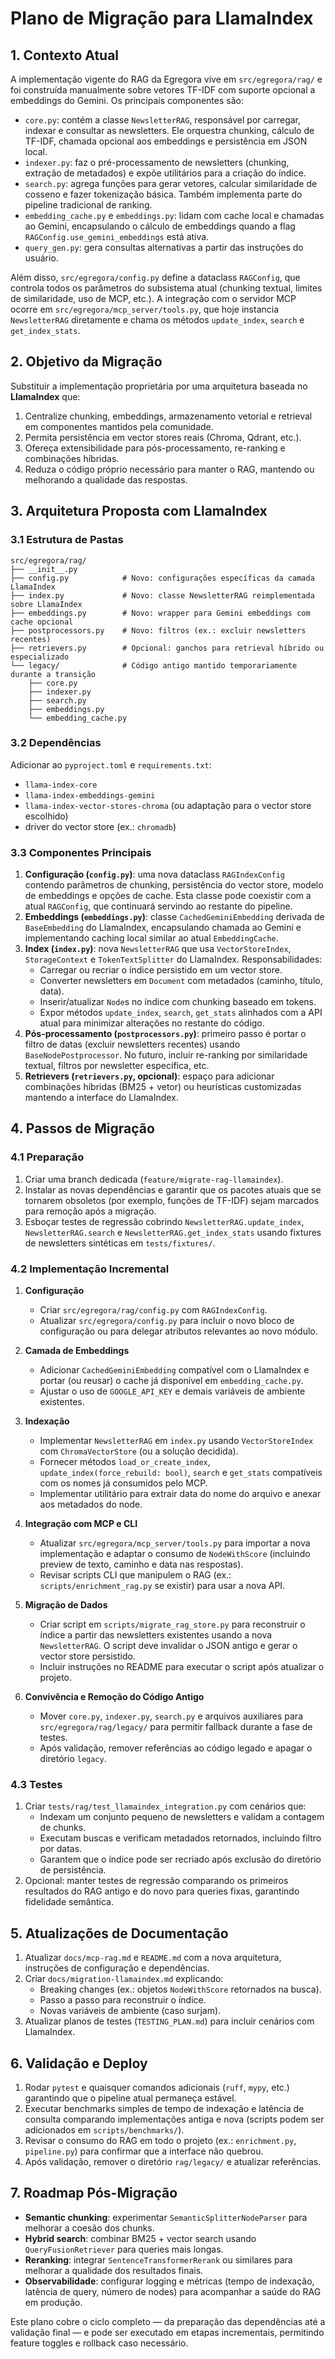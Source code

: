 # Plano de Migração para LlamaIndex

## 1. Contexto Atual

A implementação vigente do RAG da Egregora vive em `src/egregora/rag/` e foi construída
manualmente sobre vetores TF-IDF com suporte opcional a embeddings do Gemini. Os principais
componentes são:

- `core.py`: contém a classe `NewsletterRAG`, responsável por carregar, indexar e consultar
  as newsletters. Ele orquestra chunking, cálculo de TF-IDF, chamada opcional aos embeddings e
  persistência em JSON local.
- `indexer.py`: faz o pré-processamento de newsletters (chunking, extração de metadados) e
  expõe utilitários para a criação do índice.
- `search.py`: agrega funções para gerar vetores, calcular similaridade de cosseno e fazer
  tokenização básica. Também implementa parte do pipeline tradicional de ranking.
- `embedding_cache.py` e `embeddings.py`: lidam com cache local e chamadas ao Gemini,
  encapsulando o cálculo de embeddings quando a flag `RAGConfig.use_gemini_embeddings` está
  ativa.
- `query_gen.py`: gera consultas alternativas a partir das instruções do usuário.

Além disso, `src/egregora/config.py` define a dataclass `RAGConfig`, que controla todos os
parâmetros do subsistema atual (chunking textual, limites de similaridade, uso de MCP, etc.).
A integração com o servidor MCP ocorre em `src/egregora/mcp_server/tools.py`, que hoje instancia
`NewsletterRAG` diretamente e chama os métodos `update_index`, `search` e `get_index_stats`.

## 2. Objetivo da Migração

Substituir a implementação proprietária por uma arquitetura baseada no **LlamaIndex** que:

1. Centralize chunking, embeddings, armazenamento vetorial e retrieval em componentes mantidos
   pela comunidade.
2. Permita persistência em vector stores reais (Chroma, Qdrant, etc.).
3. Ofereça extensibilidade para pós-processamento, re-ranking e combinações híbridas.
4. Reduza o código próprio necessário para manter o RAG, mantendo ou melhorando a qualidade das
   respostas.

## 3. Arquitetura Proposta com LlamaIndex

### 3.1 Estrutura de Pastas

```
src/egregora/rag/
├── __init__.py
├── config.py            # Novo: configurações específicas da camada LlamaIndex
├── index.py             # Novo: classe NewsletterRAG reimplementada sobre LlamaIndex
├── embeddings.py        # Novo: wrapper para Gemini embeddings com cache opcional
├── postprocessors.py    # Novo: filtros (ex.: excluir newsletters recentes)
├── retrievers.py        # Opcional: ganchos para retrieval híbrido ou especializado
└── legacy/              # Código antigo mantido temporariamente durante a transição
    ├── core.py
    ├── indexer.py
    ├── search.py
    ├── embeddings.py
    └── embedding_cache.py
```

### 3.2 Dependências

Adicionar ao `pyproject.toml` e `requirements.txt`:

- `llama-index-core`
- `llama-index-embeddings-gemini`
- `llama-index-vector-stores-chroma` (ou adaptação para o vector store escolhido)
- driver do vector store (ex.: `chromadb`)

### 3.3 Componentes Principais

1. **Configuração (`config.py`)**: uma nova dataclass `RAGIndexConfig` contendo parâmetros de chunking,
   persistência do vector store, modelo de embeddings e opções de cache. Esta classe pode coexistir com
   a atual `RAGConfig`, que continuará servindo ao restante do pipeline.
2. **Embeddings (`embeddings.py`)**: classe `CachedGeminiEmbedding` derivada de `BaseEmbedding` do
   LlamaIndex, encapsulando chamada ao Gemini e implementando caching local similar ao atual
   `EmbeddingCache`.
3. **Index (`index.py`)**: nova `NewsletterRAG` que usa `VectorStoreIndex`, `StorageContext` e
   `TokenTextSplitter` do LlamaIndex. Responsabilidades:
   - Carregar ou recriar o índice persistido em um vector store.
   - Converter newsletters em `Document` com metadados (caminho, título, data).
   - Inserir/atualizar `Node`s no índice com chunking baseado em tokens.
   - Expor métodos `update_index`, `search`, `get_stats` alinhados com a API atual para minimizar
     alterações no restante do código.
4. **Pós-processamento (`postprocessors.py`)**: primeiro passo é portar o filtro de datas (excluir
   newsletters recentes) usando `BaseNodePostprocessor`. No futuro, incluir re-ranking por
   similaridade textual, filtros por newsletter específica, etc.
5. **Retrievers (`retrievers.py`, opcional)**: espaço para adicionar combinações híbridas (BM25 + vetor)
   ou heurísticas customizadas mantendo a interface do LlamaIndex.

## 4. Passos de Migração

### 4.1 Preparação

1. Criar uma branch dedicada (`feature/migrate-rag-llamaindex`).
2. Instalar as novas dependências e garantir que os pacotes atuais que se tornarem obsoletos (por
   exemplo, funções de TF-IDF) sejam marcados para remoção após a migração.
3. Esboçar testes de regressão cobrindo `NewsletterRAG.update_index`, `NewsletterRAG.search` e
   `NewsletterRAG.get_index_stats` usando fixtures de newsletters sintéticas em `tests/fixtures/`.

### 4.2 Implementação Incremental

1. **Configuração**
   - Criar `src/egregora/rag/config.py` com `RAGIndexConfig`.
   - Atualizar `src/egregora/config.py` para incluir o novo bloco de configuração ou para delegar
     atributos relevantes ao novo módulo.

2. **Camada de Embeddings**
   - Adicionar `CachedGeminiEmbedding` compatível com o LlamaIndex e portar (ou reusar) o cache já
     disponível em `embedding_cache.py`.
   - Ajustar o uso de `GOOGLE_API_KEY` e demais variáveis de ambiente existentes.

3. **Indexação**
   - Implementar `NewsletterRAG` em `index.py` usando `VectorStoreIndex` com `ChromaVectorStore`
     (ou a solução decidida).
   - Fornecer métodos `load_or_create_index`, `update_index(force_rebuild: bool)`, `search` e
     `get_stats` compatíveis com os nomes já consumidos pelo MCP.
   - Implementar utilitário para extrair data do nome do arquivo e anexar aos metadados do node.

4. **Integração com MCP e CLI**
   - Atualizar `src/egregora/mcp_server/tools.py` para importar a nova implementação e adaptar o
     consumo de `NodeWithScore` (incluindo preview de texto, caminho e data nas respostas).
   - Revisar scripts CLI que manipulem o RAG (ex.: `scripts/enrichment_rag.py` se existir) para usar a
     nova API.

5. **Migração de Dados**
   - Criar script em `scripts/migrate_rag_store.py` para reconstruir o índice a partir das newsletters
     existentes usando a nova `NewsletterRAG`. O script deve invalidar o JSON antigo e gerar o
     vector store persistido.
   - Incluir instruções no README para executar o script após atualizar o projeto.

6. **Convivência e Remoção do Código Antigo**
   - Mover `core.py`, `indexer.py`, `search.py` e arquivos auxiliares para `src/egregora/rag/legacy/`
     para permitir fallback durante a fase de testes.
   - Após validação, remover referências ao código legado e apagar o diretório `legacy`.

### 4.3 Testes

1. Criar `tests/rag/test_llamaindex_integration.py` com cenários que:
   - Indexam um conjunto pequeno de newsletters e validam a contagem de chunks.
   - Executam buscas e verificam metadados retornados, incluindo filtro por datas.
   - Garantem que o índice pode ser recriado após exclusão do diretório de persistência.
2. Opcional: manter testes de regressão comparando os primeiros resultados do RAG antigo e do novo
   para queries fixas, garantindo fidelidade semântica.

## 5. Atualizações de Documentação

1. Atualizar `docs/mcp-rag.md` e `README.md` com a nova arquitetura, instruções de configuração e
   dependências.
2. Criar `docs/migration-llamaindex.md` explicando:
   - Breaking changes (ex.: objetos `NodeWithScore` retornados na busca).
   - Passo a passo para reconstruir o índice.
   - Novas variáveis de ambiente (caso surjam).
3. Atualizar planos de testes (`TESTING_PLAN.md`) para incluir cenários com LlamaIndex.

## 6. Validação e Deploy

1. Rodar `pytest` e quaisquer comandos adicionais (`ruff`, `mypy`, etc.) garantindo que o pipeline
   atual permaneça estável.
2. Executar benchmarks simples de tempo de indexação e latência de consulta comparando implementações
   antiga e nova (scripts podem ser adicionados em `scripts/benchmarks/`).
3. Revisar o consumo do RAG em todo o projeto (ex.: `enrichment.py`, `pipeline.py`) para confirmar que
   a interface não quebrou.
4. Após validação, remover o diretório `rag/legacy/` e atualizar referências.

## 7. Roadmap Pós-Migração

- **Semantic chunking**: experimentar `SemanticSplitterNodeParser` para melhorar a coesão dos chunks.
- **Hybrid search**: combinar BM25 + vector search usando `QueryFusionRetriever` para queries mais
  longas.
- **Reranking**: integrar `SentenceTransformerRerank` ou similares para melhorar a qualidade dos
  resultados finais.
- **Observabilidade**: configurar logging e métricas (tempo de indexação, latência de query, número
  de nodes) para acompanhar a saúde do RAG em produção.

Este plano cobre o ciclo completo — da preparação das dependências até a validação final — e pode ser
executado em etapas incrementais, permitindo feature toggles e rollback caso necessário.
